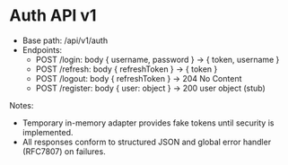 # Auth API v1

- Base path: /api/v1/auth
- Endpoints:
  - POST /login: body { username, password } -> { token, username }
  - POST /refresh: body { refreshToken } -> { token }
  - POST /logout: body { refreshToken } -> 204 No Content
  - POST /register: body { user: object } -> 200 user object (stub)

Notes:
- Temporary in-memory adapter provides fake tokens until security is implemented.
- All responses conform to structured JSON and global error handler (RFC7807) on failures.
